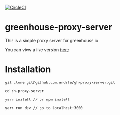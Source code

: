 [![CircleCI](https://circleci.com/gh/andela/gh-proxy-server.svg?style=shield&circle-token=50e13c662c12e7b097b57c9587db165de61fa689)](https://circleci.com/gh/andela/gh-proxy-server)
# greenhouse-proxy-server
This is a simple proxy server for greenhouse.io

You can view a live version [here](https://gh-proxy-server.andela.com)

# Installation

```
git clone git@github.com:andela/gh-proxy-server.git

cd gh-proxy-server

yarn install // or npm install

yarn run dev // go to localhost:3000
```


